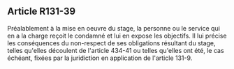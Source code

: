 Article R131-39
----
Préalablement à la mise en oeuvre du stage, la personne ou le service qui en a
la charge reçoit le condamné et lui en expose les objectifs. Il lui précise les
conséquences du non-respect de ses obligations résultant du stage, telles
qu'elles découlent de l'article 434-41 ou telles qu'elles ont été, le cas
échéant, fixées par la juridiction en application de l'article 131-9.
